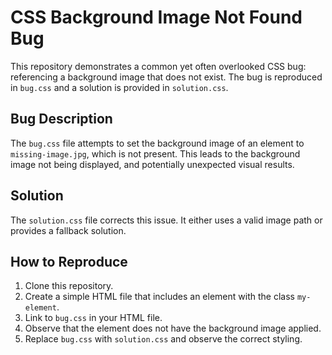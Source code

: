 # CSS Background Image Not Found Bug

This repository demonstrates a common yet often overlooked CSS bug: referencing a background image that does not exist.  The bug is reproduced in `bug.css` and a solution is provided in `solution.css`.

## Bug Description
The `bug.css` file attempts to set the background image of an element to `missing-image.jpg`, which is not present. This leads to the background image not being displayed, and potentially unexpected visual results.

## Solution
The `solution.css` file corrects this issue.  It either uses a valid image path or provides a fallback solution.

## How to Reproduce
1. Clone this repository.
2. Create a simple HTML file that includes an element with the class `my-element`.
3. Link to `bug.css` in your HTML file.
4. Observe that the element does not have the background image applied.
5. Replace `bug.css` with `solution.css` and observe the correct styling.